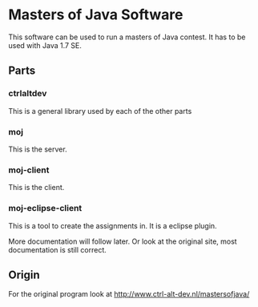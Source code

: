 # Masters of Java Software #

This software can be used to run a masters of Java contest.
It has to be used with Java 1.7 SE.

## Parts ##

### ctrlaltdev ###
This is a general library used by each of the other parts

### moj ###
This is the server.

### moj-client ###
This is the client.

### moj-eclipse-client ###
This is a tool to create the assignments in. It is a eclipse plugin.

More documentation will follow later. Or look at the original site, most documentation is still correct.

## Origin ##
For the original program look at http://www.ctrl-alt-dev.nl/mastersofjava/

